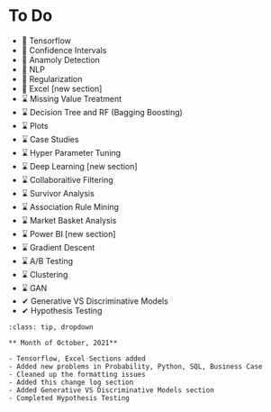 # To Do

- 🚧 Tensorflow
- 🚧 Confidence Intervals
- 🚧 Anamoly Detection
- 🚧 NLP
- 🚧 Regularization
- 🚧 Excel [new section]
- ⌛ Missing Value Treatment
- ⌛ Decision Tree and RF (Bagging Boosting)
- ⌛ Plots
- ⌛ Case Studies
- ⌛ Hyper Parameter Tuning
- ⌛ Deep Learning [new section]
- ⌛ Collaboraitive Filtering
- ⌛ Survivor Analysis
- ⌛ Association Rule Mining
- ⌛ Market Basket Analysis
- ⌛ Power BI [new section]
- ⌛ Gradient Descent
- ⌛ A/B Testing
- ⌛ Clustering
- ⌛ GAN
- ✔ Generative VS Discriminative Models
- ✔ Hypothesis Testing


```{admonition} Change Log
:class: tip, dropdown

** Month of October, 2021**

- Tensorflow, Excel Sections added
- Added new problems in Probability, Python, SQL, Business Case
- Cleaned up the formatting issues
- Added this change log section
- Added Generative VS Discriminative Models section
- Completed Hypothesis Testing
```